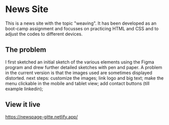 # News Site

This is a news site with the topic "weaving". It has been developed as an boot-camp assignment and focusses on practicing HTML and CSS and to adjust the codes to different devices. 


## The problem

I first sketched an initial sketch of the various elements using the Figma program and drew further detailed sketches with pen and paper.
A problem in the current version is that the images used are sometimes displayed distorted.
next steps: customize the images; link logo and big text; make the menu clickable in the mobile and tablet view; add contact buttons (till example linkedin);

## View it live
https://newspage-gitte.netlify.app/
